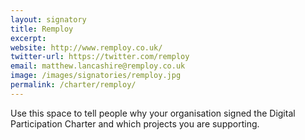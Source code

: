 ```yaml
---
layout: signatory
title: Remploy
excerpt: 
website: http://www.remploy.co.uk/
twitter-url: https://twitter.com/remploy
email: matthew.lancashire@remploy.co.uk
image: /images/signatories/remploy.jpg
permalink: /charter/remploy/
---
```


Use this space to tell people why your organisation signed the Digital Participation Charter and which projects you are supporting.